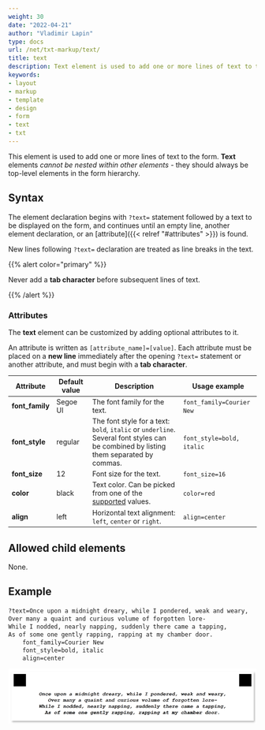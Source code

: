 ```yaml
---
weight: 30
date: "2022-04-21"
author: "Vladimir Lapin"
type: docs
url: /net/txt-markup/text/
title: text
description: Text element is used to add one or more lines of text to the form.
keywords:
- layout
- markup
- template
- design
- form
- text
- txt
---
```


This element is used to add one or more lines of text to the form. **Text** elements _cannot be nested within other elements_ - they should always be top-level elements in the form hierarchy.

## Syntax

The element declaration begins with `?text=` statement followed by a text to be displayed on the form, and continues until an empty line, another element declaration, or an [attribute]({{< relref "#attributes" >}}) is found.

New lines following `?text=` declaration are treated as line breaks in the text.

{{% alert color="primary" %}} 

Never add a **tab character** before subsequent lines of text.

{{% /alert %}}

### Attributes

The **text** element can be customized by adding optional attributes to it.

An attribute is written as `[attribute_name]=[value]`. Each attribute must be placed on a **new line** immediately after the opening `?text=` statement or another attribute, and must begin with a **tab character**.

Attribute | Default value | Description | Usage example
--------- | ------------- | ----------- | -------------
**font_family** | Segoe UI | The font family for the text. | `font_family=Courier New`
**font_style** | regular | The font style for a text: `bold`, `italic` or `underline`.<br />Several font styles can be combined by listing them separated by commas. | `font_style=bold, italic`
**font_size** | 12 | Font size for the text. | `font_size=16`
**color** | black | Text color. Can be picked from one of the [supported](/omr/net/supported-colors/) values. | `color=red`
**align** | left | Horizontal text alignment: `left`, `center` or `right`. | `align=center`

## Allowed child elements

None.

## **Example**

```
?text=Once upon a midnight dreary, while I pondered, weak and weary,
Over many a quaint and curious volume of forgotten lore-
While I nodded, nearly napping, suddenly there came a tapping,
As of some one gently rapping, rapping at my chamber door.
	font_family=Courier New
	font_style=bold, italic
	align=center
```

![Text](text.png)
